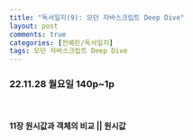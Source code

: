 ```yaml
---
title: "독서일지(9): 모던 자바스크립트 Deep Dive"   
layout: post    
comments: true  
categories: [전예린/독서일지]
tags: 모던 자바스크립트 Deep Dive
---
```


### 22.11.28 월요일 140p~1p

<br/>

#### 11장 원시값과 객체의 비교 || 원시값
